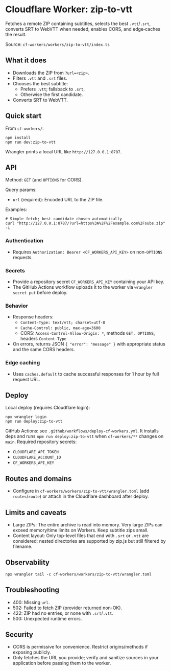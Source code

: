 # Cloudflare Worker: zip-to-vtt

Fetches a remote ZIP containing subtitles, selects the best `.vtt`/`.srt`, converts SRT to WebVTT when needed, enables CORS, and edge‑caches the result.

Source: `cf-workers/workers/zip-to-vtt/index.ts`

## What it does

- Downloads the ZIP from `?url=<zip>`.
- Filters `.vtt` and `.srt` files.
- Chooses the best subtitle:
  - Prefers `.vtt`; fallsback to `.srt`,
  - Otherwise the first candidate.
- Converts SRT to WebVTT.

## Quick start

From `cf-workers/`:

```
npm install
npm run dev:zip-to-vtt
```

Wrangler prints a local URL like `http://127.0.0.1:8787`.

## API

Method: `GET` (and `OPTIONS` for CORS).

Query params:

- `url` (required): Encoded URL to the ZIP file.

Examples:

```
# Simple fetch; best candidate chosen automatically
curl "http://127.0.0.1:8787/?url=https%3A%2F%2Fexample.com%2Fsubs.zip" -i
```

### Authentication

- Requires `Authorization: Bearer <CF_WORKERS_API_KEY>` on non-`OPTIONS` requests.

### Secrets

- Provide a repository secret `CF_WORKERS_API_KEY` containing your API key.
- The GitHub Actions workflow uploads it to the worker via `wrangler secret put` before deploy.

### Behavior

- Response headers:
  - `Content-Type: text/vtt; charset=utf-8`
  - `Cache-Control: public, max-age=3600`
  - CORS: `Access-Control-Allow-Origin: *`, methods `GET, OPTIONS`, headers `Content-Type`
- On errors, returns JSON `{ "error": "message" }` with appropriate status and the same CORS headers.

### Edge caching

- Uses `caches.default` to cache successful responses for 1 hour by full request URL.

## Deploy

Local deploy (requires Cloudflare login):

```
npx wrangler login
npm run deploy:zip-to-vtt
```

GitHub Actions: see `.github/workflows/deploy-cf-workers.yml`. It installs deps and runs `npm run deploy:zip-to-vtt` when `cf-workers/**` changes on `main`. Required repository secrets:

- `CLOUDFLARE_API_TOKEN`
- `CLOUDFLARE_ACCOUNT_ID`
- `CF_WORKERS_API_KEY`

## Routes and domains

- Configure in `cf-workers/workers/zip-to-vtt/wrangler.toml` (add `routes`/`route`) or attach in the Cloudflare dashboard after deploy.

## Limits and caveats

- Large ZIPs: The entire archive is read into memory. Very large ZIPs can exceed memory/time limits on Workers. Keep subtitle zips small.
- Content layout: Only top-level files that end with `.srt` or `.vtt` are considered; nested directories are supported by zip.js but still filtered by filename.

## Observability

```
npx wrangler tail -c cf-workers/workers/zip-to-vtt/wrangler.toml
```

## Troubleshooting

- 400: Missing `url`.
- 502: Failed to fetch ZIP (provider returned non-OK).
- 422: ZIP had no entries, or none with `.srt`/`.vtt`.
- 500: Unexpected runtime errors.

## Security

- CORS is permissive for convenience. Restrict origins/methods if exposing publicly.
- Only fetches the URL you provide; verify and sanitize sources in your application before passing them to the worker.
